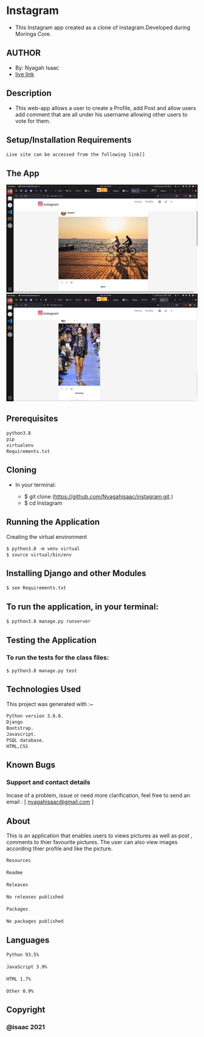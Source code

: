 # Instagram

* This Instagram app  created as a clone of instagram.Developed during Moringa Core. 

## AUTHOR
* By: Nyagah Isaac 
* [live link]()

## Description

* This web-app allows a user to create a Profile, add Post and allow users add comment that are all under his username allowing other users to vote for them.
## Setup/Installation Requirements

    Live site can be accessed from the following link[]
   
## The App
 <img src="img/Screenshot.png" alt="">
 <img src="img/Screenshot 2.png" alt="">




## Prerequisites

    python3.8
    pip
    virtualenv
    Requirements.txt

## Cloning
* In your terminal:

  * $ git clone (https://github.com/Nyagahisaac/instagram.git.)
  * $ cd Instagram

## Running the Application
Creating the virtual environment

    $ python3.8 -m venv virtual
    $ source virtual/bin/env

## Installing Django and other Modules

    $ see Requirements.txt

## To run the application, in your terminal:

    $ python3.8 manage.py runserver

## Testing the Application
### To run the tests for the class files:

    $ python3.8 manage.py test

## Technologies Used
This project was generated with :~

    Python version 3.8.0.
    Django
    Bootstrap.
    Javascript.
    PSQL database.
    HTML,CSS

## Known Bugs
### Support and contact details

 Incase of a problem, issue or need more clarification, feel free to send an email : [ nyagahisaac@gmail.com ]
## About

 This is an application that enables users to views pictures as well as post , comments to thier favourite pictures. The user can also view images according thier profile and like the picture.

   

    Resources

    Readme

    Releases

    No releases published

    Packages

    No packages published

   ## Languages

    Python 93.5%

    JavaScript 3.9%

    HTML 1.7%

    Other 0.9%


## Copyright
 ### @isaac 2021

